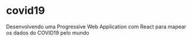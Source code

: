 # covid19
Desenvolvendo uma Progressive Web Application com React para mapear os dados do COVID19 pelo mundo
